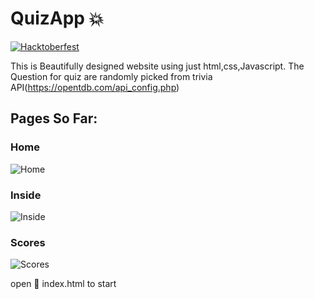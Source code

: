 # QuizApp 💥
[![Hacktoberfest](https://img.shields.io/static/v1?label=Hacktoberfest&message=2020&color=blueviolet)](https://hacktoberfest.digitalocean.com/)

This is Beautifully designed website using just html,css,Javascript.
The Question for quiz are randomly picked from trivia API(https://opentdb.com/api_config.php)

## Pages So Far:

### Home
![Home](https://github.com/parikshighosh3/QuizApp/Images/blob/designs/Home.png?raw=true)
### Inside
![Inside](https://github.com/parikshighosh3/QuizApp/Images/blob/designs/Inside.png?raw=true)
### Scores
![Scores](https://github.com/parikshighosh3/QuizApp/Images/blob/designs/Scores.png?raw=true)

open :open_file_folder: index.html to start
